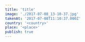 ```yaml
---
title: 'title'
image: './2017-07-08_13-10-37.jpg'
takenAt: '2017-07-08T11:10:37.000Z'
country: '<country>'
place: '<place>'
publish: true
---
```

